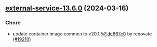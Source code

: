 

## [external-service-13.6.0](https://github.com/truecharts/charts/compare/external-service-13.5.2...external-service-13.6.0) (2024-03-16)

### Chore



- update container image common to v20.1.5[@dc867e0](https://github.com/dc867e0) by renovate ([#19210](https://github.com/truecharts/charts/issues/19210))